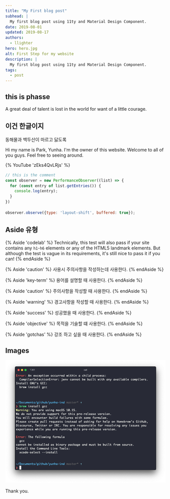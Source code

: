 ```yaml
---
title: "My First blog post"
subhead: |
  My first blog post using 11ty and Material Design Component.
date: 2019-08-01
updated: 2019-08-17
authors:
  - llighter
hero: hero.jpg
alt: First Step for my website
description: |
  My first blog post using 11ty and Material Design Component.
tags:
  - post
---
```


## this is phasse

A great deal of talent is lost in the world for want of a little courage.

## 이건 한글이지

동해물과 백두산이 마르고 닳도록

Hi my name is Park, Yunha.
I'm the owner of this website.
Welcome to all of you guys.
Feel free to seeing around.

{% YouTube 'zEks4QvLRjs' %}

``` js
// this is the comment
const observer = new PerformanceObserver((list) => {
  for (const entry of list.getEntries()) {
    console.log(entry);
  }
})

observer.observe({type: 'layout-shift', buffered: true});
```

## Aside 유형

{% Aside 'codelab' %}
Technically, this test will also pass if your site contains any
`h1`-`h6` elements or any of the HTML5 landmark
elements. But although the test is vague in its requirements, it's still
nice to pass it if you can!
{% endAside %}

{% Aside 'caution' %}
사용시 주의사항을 작성하는데 사용한다.
{% endAside %}

{% Aside 'key-term' %}
용어를 설명할 때 사용한다.
{% endAside %}

{% Aside 'caution' %}
주의사항을 작성할 때 사용한다.
{% endAside %}

{% Aside 'warning' %}
경고사항을 작성할 때 사용한다.
{% endAside %}

{% Aside 'success' %}
성공했을 때 사용한다.
{% endAside %}

{% Aside 'objective' %}
목적을 기술할 떄 사용한다.
{% endAside %}

{% Aside 'gotchas' %}
강조 하고 싶을 때 사용한다.
{% endAside %}

## Images


![image](incompatible-with-catalina.png)

Thank you.
